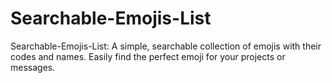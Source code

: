 # Searchable-Emojis-List
Searchable-Emojis-List: A simple, searchable collection of emojis with their codes and names. Easily find the perfect emoji for your projects or messages.
